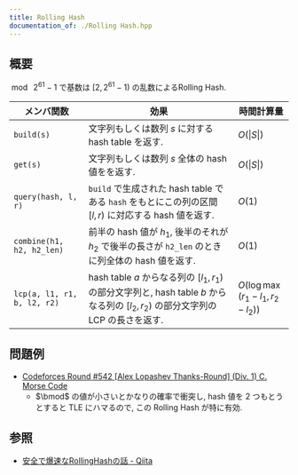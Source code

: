 ```yaml
---
title: Rolling Hash
documentation_of: ./Rolling Hash.hpp
---
```


## 概要
$\bmod\ 2^{61}-1$ で基数は $\left[2, 2^{61}-1\right)$ の乱数によるRolling Hash.

| メンバ関数                  | 効果                                                                                                                               | 時間計算量                          |
| --------------------------- | ---------------------------------------------------------------------------------------------------------------------------------- | ----------------------------------- |
| `build(s)`                  | 文字列もしくは数列 $s$ に対する hash table を返す.                                                                                 | $O(\|S\|)$                          |
| `get(s)`                    | 文字列もしくは数列 $s$ 全体の hash 値をを返す.                                                                                     | $O(\|S\|)$                          |
| `query(hash, l, r)`         | `build` で生成された hash table である `hash` をもとにこの列の区間 $[l, r)$ に対応する hash 値を返す.                              | $O(1)$                              |
| `combine(h1, h2, h2_len)`   | 前半の hash 値が $h_1$, 後半のそれが $h_2$ で後半の長さが `h2_len` のときに列全体の hash 値を返す.                                 | $O(1)$                              |
| `lcp(a, l1, r1, b, l2, r2)` | hash table $a$ からなる列の $[l_1, r_1)$ の部分文字列と, hash table $b$ からなる列の $[l_2, r_2)$ の部分文字列の LCP の長さを返す. | $O(\log\max(r_1 - l_1, r_2 - l_2))$ |

## 問題例
- [Codeforces Round #542 [Alex Lopashev Thanks-Round] (Div. 1) C. Morse Code](https://codeforces.com/contest/1129/problem/C)
  - $\bmod$ の値が小さいとかなりの確率で衝突し, hash 値を 2 つもとうとすると TLE にハマるので, この Rolling Hash が特に有効.

## 参照
- [安全で爆速なRollingHashの話 - Qiita](https://qiita.com/keymoon/items/11fac5627672a6d6a9f6)

